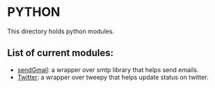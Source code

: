 # PYTHON

This directory holds python modules.

## List of current modules:

- [sendGmail](https://github.com/sprajjwal/Useful_APIs/tree/master/python//gmail): a wrapper over smtp library that helps send emails.
- [Twitter](https://github.com/sprajjwal/Useful_APIs/tree/master/python//twitter): a wrapper over tweepy that helps update status on twitter.